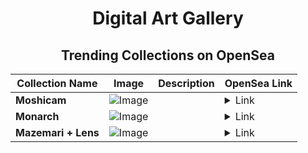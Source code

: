 <div align="center">

# Digital Art Gallery

## Trending Collections on OpenSea

| Collection Name                       | Image                                                                                     | Description                       | OpenSea Link                                                                                          |
|---------------------------------------|-------------------------------------------------------------------------------------------|-----------------------------------|--------------------------------------------------------------------------------------------------------|
| **Moshicam** | ![Image](https://i.seadn.io/s/raw/files/212abb13b8648b6d68ca6a68c9f11273.png?w=500&auto=format?w=200&auto=format) |  | <details><summary>Link</summary>[Moshicam](https://opensea.io/collection/moshicam-4003)</details> |
| **Monarch** | ![Image](https://i.seadn.io/s/raw/files/e74cc4f979c3bfb033cf98a7c53cc610.jpg?w=500&auto=format?w=200&auto=format) |  | <details><summary>Link</summary>[Monarch](https://opensea.io/collection/monarch-27)</details> |
| **Mazemari + Lens** | ![Image](https://i.seadn.io/s/raw/files/a4e16582ff27f7cb8ec3899310d29637.png?w=500&auto=format?w=200&auto=format) |  | <details><summary>Link</summary>[Mazemari + Lens](https://opensea.io/collection/mazemari-lens)</details> |

</div>